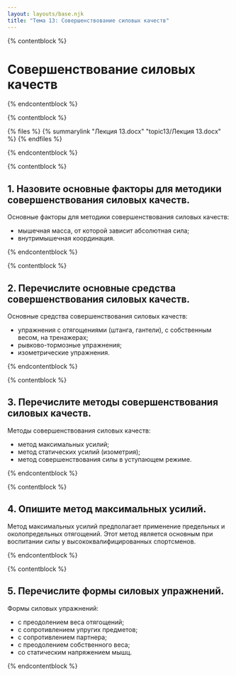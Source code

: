 ```yaml
---
layout: layouts/base.njk
title: "Тема 13: Совершенствование силовых качеств"
---
```


{% contentblock %}

# Совершенствование силовых качеств

{% endcontentblock %}

{% contentblock %}

{% files %}
    {% summarylink "Лекция 13.docx" "topic13/Лекция 13.docx" %}
{% endfiles %}

{% endcontentblock %}

{% contentblock %}

## 1. Назовите основные факторы для методики совершенствования силовых качеств.

Основные факторы для методики совершенствования силовых качеств:

- мышечная масса, от которой зависит абсолютная сила;
- внутримышечная координация.

{% endcontentblock %}

{% contentblock %}

## 2. Перечислите основные средства совершенствования силовых качеств.

Основные средства совершенствования силовых качеств:

- упражнения с отягощениями (штанга, гантели), с собственным весом, на тренажерах;
- рывково-тормозные упражнения;
- изометрические упражнения.

{% endcontentblock %}

{% contentblock %}

## 3. Перечислите методы совершенствования силовых качеств.

Методы совершенствования силовых качеств:

- метод максимальных усилий;
- метод статических усилий (изометрия);
- метод совершенствования силы в уступающем режиме.

{% endcontentblock %}

{% contentblock %}

## 4. Опишите метод максимальных усилий.

Метод максимальных усилий предполагает применение предельных и околопредельных отягощений. Этот метод является основным при воспитании силы у высококвалифицированных спортсменов.

{% endcontentblock %}

{% contentblock %}

## 5. Перечислите формы силовых упражнений.

Формы силовых упражнений:

- с преодолением веса отягощений;
- с сопротивлением упругих предметов;
- с сопротивлением партнера;
- с преодолением собственного веса;
- со статическим напряжением мышц.

{% endcontentblock %}

